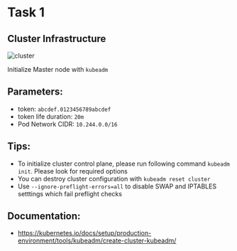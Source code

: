 # Task 1


## Cluster Infrastructure

![cluster](https://mapr.com/blog/kubernetes-kafka-event-sourcing-architecture-patterns-and-use-case-examples/assets/clusters.png)


Initialize Master node with `kubeadm`

## Parameters:
- token: `abcdef.0123456789abcdef`
- token life duration: `20m`
- Pod Network CIDR: `10.244.0.0/16`

## Tips:
- To initialize cluster control plane, please run following command `kubeadm init`. Please look for required options
- You can destroy cluster configuration with `kubeadm reset cluster`
- Use `--ignore-preflight-errors=all` to disable SWAP and IPTABLES setttings which fail preflight checks

## Documentation:
- https://kubernetes.io/docs/setup/production-environment/tools/kubeadm/create-cluster-kubeadm/
